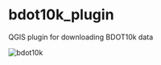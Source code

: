 # bdot10k_plugin
QGIS plugin for downloading BDOT10k data

![bdot10k](https://drive.google.com/uc?export=view&id=1iLcDuQlu7iCwFM4Ia5_1UnHdD9hfTJX1)
